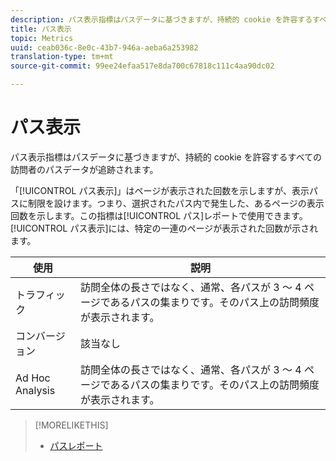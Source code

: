 ```yaml
---
description: パス表示指標はパスデータに基づきますが、持続的 cookie を許容するすべての訪問者のパスデータが追跡されます。
title: パス表示
topic: Metrics
uuid: ceab036c-8e0c-43b7-946a-aeba6a253982
translation-type: tm+mt
source-git-commit: 99ee24efaa517e8da700c67818c111c4aa90dc02

---
```



# パス表示

パス表示指標はパスデータに基づきますが、持続的 cookie を許容するすべての訪問者のパスデータが追跡されます。

「[!UICONTROL パス表示]」はページが表示された回数を示しますが、表示パスに制限を設けます。つまり、選択されたパス内で発生した、あるページの表示回数を示します。この指標は[!UICONTROL パス]レポートで使用できます。[!UICONTROL パス表示]には、特定の一連のページが表示された回数が示されます。

| 使用 | 説明 |
|---|---|
| トラフィック | 訪問全体の長さではなく、通常、各パスが 3 ～ 4 ページであるパスの集まりです。そのパス上の訪問頻度が表示されます。 |
| コンバージョン | 該当なし |
| Ad Hoc Analysis | 訪問全体の長さではなく、通常、各パスが 3 ～ 4 ページであるパスの集まりです。そのパス上の訪問頻度が表示されます。 |

>[!MORELIKETHIS]
>
>* [パスレポート](/help/components/c-variables/dimensionslist/reports-paths.md)

